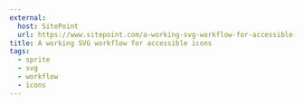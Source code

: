 ```yaml
---
external:
  host: SitePoint
  url: https://www.sitepoint.com/a-working-svg-workflow-for-accessible-icons/
title: A working SVG workflow for accessible icons
tags:
  - sprite
  - svg
  - workflow
  - icons
---
```

